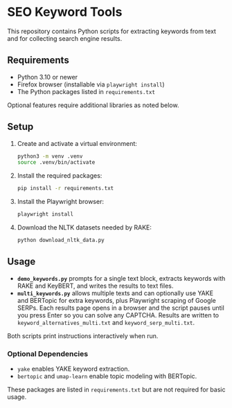 # SEO Keyword Tools

This repository contains Python scripts for extracting keywords from text and for collecting search engine results.

## Requirements

- Python 3.10 or newer
- Firefox browser (installable via `playwright install`)
- The Python packages listed in `requirements.txt`

Optional features require additional libraries as noted below.

## Setup

1. Create and activate a virtual environment:

   ```bash
   python3 -m venv .venv
   source .venv/bin/activate
   ```

2. Install the required packages:

   ```bash
   pip install -r requirements.txt
   ```

3. Install the Playwright browser:
   ```bash
   playwright install
   ```

4. Download the NLTK datasets needed by RAKE:

   ```bash
   python download_nltk_data.py
   ```

## Usage

- **`demo_keywords.py`** prompts for a single text block, extracts keywords with RAKE and KeyBERT, and writes the results to text files.
- **`multi_keywords.py`** allows multiple texts and can optionally use YAKE and BERTopic for extra keywords, plus Playwright scraping of Google SERPs. Each results page opens in a browser and the script pauses until you press Enter so you can solve any CAPTCHA. Results are written to `keyword_alternatives_multi.txt` and `keyword_serp_multi.txt`.

Both scripts print instructions interactively when run.

### Optional Dependencies

- `yake` enables YAKE keyword extraction.
- `bertopic` and `umap-learn` enable topic modeling with BERTopic.

These packages are listed in `requirements.txt` but are not required for basic usage.


